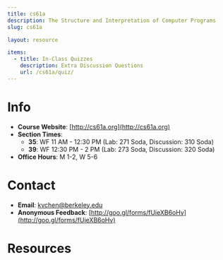 ```yaml
---
title: cs61a
description: The Structure and Interpretation of Computer Programs
slug: cs61a

layout: resource

items:
  - title: In-Class Quizzes
    description: Extra Discussion Questions
    url: /cs61a/quiz/
---
```


# Info

* **Course Website**: [http://cs61a.org](http://cs61a.org)
* **Section Times**:
  * **35**: WF 11 AM - 12:30 PM (Lab: 271 Soda, Discussion: 310 Soda)
  * **39**: WF 12:30 PM - 2 PM (Lab: 273 Soda, Discussion: 320 Soda)
* **Office Hours**: M 1-2, W 5-6


# Contact

* **Email**: [kvchen@berkeley.edu](mailto:kvchen@berkeley.edu)
* **Anonymous Feedback**: [http://goo.gl/forms/fUieXB6oHv](http://goo.gl/forms/fUieXB6oHv)


# Resources